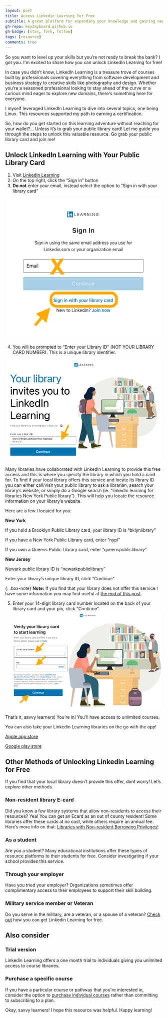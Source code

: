 ```yaml
---
layout: post
title: Access Linkedin Learning for Free
subtitle: A great platform for expanding your knowledge and gaining new skills
gh-repo: key2myboard.github.io
gh-badge: [star, fork, follow]
tags: [resource]
comments: true
---
```


So you want to level up your skills but you’re not ready to break the bank? I got you. I'm excited to share how you can unlock LinkedIn Learning for free!

In case you didn’t know, LinkedIn Learning is a treasure trove of courses built by professionals covering everything from software development and business strategy to creative skills like photography and design. Whether you're a seasoned professional looking to stay ahead of the curve or a curious mind eager to explore new domains, there's something here for everyone.

I myself leveraged LinkedIn Learning to dive into several topics, one being Linux. This resources supported my path to earning a certification.

So, how do you get started on this learning adventure without reaching for your wallet?… Unless it’s to grab your public library card! Let me guide you through the steps to unlock this valuable resource. Go grab your public library card and join me!



## Unlock LinkedIn Learning with Your Public Library Card

1. Visit [Linkedin Learning](https://www.linkedin.com/learning) 
2. On the top right, click the “Sign in” button
3. **Do not** enter your email, instead select the option to “Sign in with your library card”

![Sign in with library card](/assets/img/linkedin_libcard.png)

4. You will be prompted to “Enter your Library ID” (NOT YOUR LIBRARY CARD NUMBER). This is a unique library identifier.

![Enter library ID](/assets/img/linkedin_libcard_2.png)

Many libraries have collaborated with LinkedIn Learning to provide this free access and this is where you specify the library in which you hold a card for. To find if your local library offers this service and locate its library ID you can either call/visit your public library to ask a librarian, search your library’s website, or simply do a Google search (ie. “linkedin learning for libraries New York Public library”). This will help you locate the resource information on your library’s website.

Here are a few I located for you:

**New York**

If you hold a Brooklyn Public Library card, your library ID is “bklynlibrary”

If you have a New York Public Library card, enter “nypl”

If you own a Queens Public Library card, enter “queenspubliclibrary”

**New Jersey**

Newark public library ID is “newarkpubliclibrary”

Enter your library’s unique library ID, click “Continue”

{: .box-note}
**Note:** If you find that your library does not offer this service I have some information you may find useful at [the end of this post](#other-methods-of-unlocking-linkedin-learning-for-free).

5. Enter your 14-digit library card number located on the back of your library card and your pin, click “Continue”.
![Enter library card number](/assets/img/linkedin_libcard_3.png)

That’s it, savvy learners! You’re in! You'll have access to unlimited courses.

You can also take your Linkedin Learning libraries on the go with the app!

[Apple app store](https://apps.apple.com/us/app/linkedin-learning/id1084807225)

[Google play store](https://play.google.com/store/apps/details?id=com.linkedin.android.learning&hl=en_US&gl=US)

## Other Methods of Unlocking Linkedin Learning for Free

If you find that your local library doesn’t provide this offer, dont worry! Let’s explore other methods.

### Non-resident library E-card

Did you know a few library systems that allow non-residents to access their resources? Yea! You can get an Ecard as an out of county resident! Some libraries offer these cards at no cost, while others require an annual fee. Here’s more info on that: [Libraries with Non-resident Borrowing Privileges!](https://www.aworldadventurebybook.com/blog/libraries-with-non-resident-borrowing-privileges)

### As a student

Are you a student? Many educational institutions offer these types of resource platforms to their students for free. Consider investigating if your school provides this service.

### Through your employer

Have you tried your employer? Organizations sometimes offer complimentary access to their employees to support their skill building.

### Military service member or Veteran

Do you serve in the military, are a veteran, or a spouse of a veteran? [Check out](https://socialimpact.linkedin.com/programs/veterans) how you can get Linkedin Learning for free.

## Also consider

### Trial version

Linkedin Learning offers a one month trial to individuals giving you unlimited access to course libraries.

### Purchase a specific course

If you have a particular course or pathway that you're interested in, consider the option to [purchase individual courses](https://www.linkedin.com/help/learning/answer/a703906) rather than committing to subscribing to a plan.

Okay, savvy learners! I hope this resource was helpful. Happy learning!